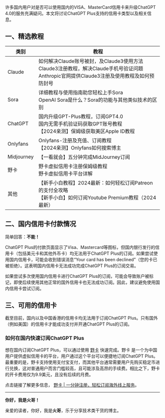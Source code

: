 许多国内用户对是否可以使用国内的VISA、MasterCard信用卡来升级ChatGPT 4.0的服务充满疑问。本文将讨论ChatGPT Plus支持的信用卡类型以及相关信息。

## 一、精选教程

| 类别       | 教程                                                   |
|------------|--------------------------------------------------------|
| Claude     | 如何解决Claude账号被封，及Claude3使用方法  <br> Claude3注册教程，解决Claude手机号验证问题 <br> Anthropic官网提供Claude3注册及使用教程及如何预防封号   |
| Sora       | 详细教程与使用指南助您轻松上手Sora  <br> OpenAI Sora是什么？Sora的功能与其他类似技术的区别  |
| ChatGPT    | 国内升级GPT-Plus教程，订阅GPT4.0  <br> 国内无需手机验证码获取GPT账号教程 <br> 【2024亲测】保姆级获取美区Apple ID教程   |
| Onlyfans   | Onlyfans-注册及充值、订阅教程  <br> 【2024亲测】Onlyfans如何搜索博主   |
| Midjourney | 【一看就会】五分钟完成MidJourney订阅    |
| 野卡   | 野卡虚拟信用卡注册保姆级教程 <br> 野卡虚拟信用卡平台详解      |
| 其他       | 【新手小白教程】2024最新：如何轻松订阅Patreon的支付全攻略  <br> 【新手小白】如何订阅Youtube Premium教程（2024最新） |

## 二、国内信用卡付款情况

简单回答：**不能！**

ChatGPT Plus的付款页面显示了Visa、Mastercard等图标，但国内银行发行的信用卡（包括美元卡和其他外币卡）均无法用于ChatGPT Plus的订阅。如果尝试使用国内信用卡，可能会收到错误消息“Your card has been declined”（您的卡已被拒绝）。这表明国内信用卡无法成功完成ChatGPT Plus的订阅交易。

如果尝试多次使用国内信用卡进行ChatGPT Plus的订阅，可能会导致账户被标记，即使后续使用其他正常的国外信用卡也无法成功订阅。因此，建议避免使用国内信用卡尝试订阅。

## 三、可用的信用卡

截至目前，国内以及中国香港的信用卡均无法用于订阅ChatGPT Plus。只有国外（例如美国）的信用卡才能成功支付并开通ChatGPT Plus的订阅。

### 如何在国内快速订阅ChatGPT Plus

想在国内订阅ChatGPT Plus，可以通过使用 [野卡](https://bit.ly/bewildcard) 快速完成。野卡 是一个为中国用户提供虚拟信用卡的平台，用户通过这个平台可以便捷地订阅ChatGPT Plus。最重要的是，野卡支持使用支付宝支付，而其他平台通常需要用户先购买稳定币进行兑换，这对普通用户而言门槛较高，且可能涉及高昂的手续费。相比之下，野卡的开卡费用仅为9.9美元，且没有后续的月费。

点击链接了解更多信息， [野卡 | 一分钟注册，轻松订阅海外线上服务](https://bit.ly/bewildcard)。

---

<strong>你好，我是火哥！</strong>

亲爱的读者，你好，我是<strong>火哥</strong>，乐于分享技术类干货的博主。